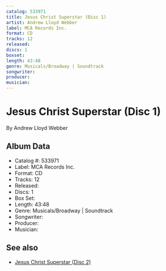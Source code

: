 ```yaml
---
catalog: 533971
title: Jesus Christ Superstar (Disc 1)
artist: Andrew Lloyd Webber
label: MCA Records Inc.
format: CD
tracks: 12
released: 
discs: 1
boxset: 
length: 43:48
genre: Musicals/Broadway | Soundtrack
songwriter: 
producer: 
musician: 
---
```


# Jesus Christ Superstar (Disc 1)

By Andrew Lloyd Webber

## Album Data

- Catalog #: 533971
- Label: MCA Records Inc.
- Format: CD
- Tracks: 12
- Released: 
- Discs: 1
- Box Set: 
- Length: 43:48
- Genre: Musicals/Broadway | Soundtrack
- Songwriter: 
- Producer: 
- Musician: 


## See also

- [Jesus Christ Superstar (Disc 2)](Jesus_Christ_Superstar_Disc_2.md)
